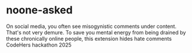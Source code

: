 # noone-asked
On social media, you often see misogynistic comments under content. That's not very demure. 
To save you mental energy from being drained by these chronically online people, this extension hides hate comments
CodeHers hackathon 2025
